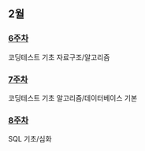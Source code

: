 ## 2월
### [6주차](https://github.com/Imseongjoo/TIL/tree/master/02_Jan/Week_06)
코딩테스트 기초 자료구조/알고리즘
### [7주차](https://github.com/Imseongjoo/TIL/tree/master/03_Feb/Week_07)
코딩테스트 기초 알고리즘/데이터베이스 기본
### [8주차](https://github.com/Imseongjoo/TIL/tree/master/03_Feb/Week_08)
SQL 기초/심화